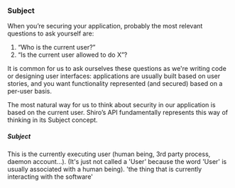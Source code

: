 


### Subject

When you’re securing your application, probably the most relevant questions to ask yourself are: 
1. “Who is the current user?” 
2. “Is the current user allowed to do X”? 

It is common for us to ask ourselves these questions as we're writing code or designing user interfaces: applications are usually built based on user stories, and you want functionality represented (and secured) based on a per-user basis. 

The most natural way for us to think about security in our application is based on the current user. 
Shiro’s API fundamentally represents this way of thinking in its Subject concept.

##### Subject

This is the currently executing user (human being, 3rd party process, daemon account...). 
(It's just not called a 'User' because the word 'User' is usually associated with a human being).
'the thing that is currently interacting with the software'

